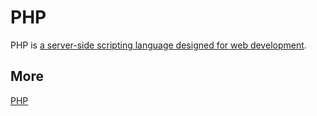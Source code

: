 # PHP

PHP is [a server-side scripting language designed for web development](http://en.wikipedia.org/wiki/PHP).

## More

[PHP](http://en.wikipedia.org/wiki/PHP)
